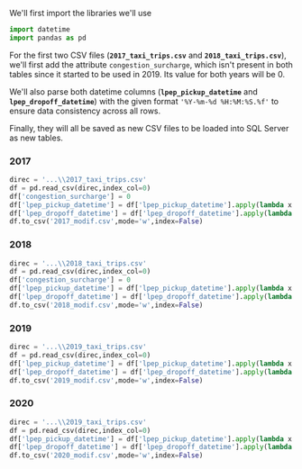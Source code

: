 We'll first import the libraries we'll use
```python
import datetime
import pandas as pd
```

For the first two CSV files (**`2017_taxi_trips.csv`** and **`2018_taxi_trips.csv`**), we'll first add the attribute `congestion_surcharge`, which isn't present in both tables since it started to be used in 2019. Its value for both years will be 0.

We'll also parse both datetime columns (**`lpep_pickup_datetime`** and **`lpep_dropoff_datetime`**) with the given format `'%Y-%m-%d %H:%M:%S.%f'` to ensure data consistency across all rows.

Finally, they will all be saved as new CSV files to be loaded into SQL Server as new tables.

### 2017
```python
direc = '...\\2017_taxi_trips.csv'
df = pd.read_csv(direc,index_col=0)
df['congestion_surcharge'] = 0
df['lpep_pickup_datetime'] = df['lpep_pickup_datetime'].apply(lambda x:datetime.datetime.strptime(x,'%Y-%m-%d %H:%M:%S.%f'))
df['lpep_dropoff_datetime'] = df['lpep_dropoff_datetime'].apply(lambda x:datetime.datetime.strptime(x,'%Y-%m-%d %H:%M:%S.%f'))
df.to_csv('2017_modif.csv',mode='w',index=False)
```

### 2018
```python
direc = '...\\2018_taxi_trips.csv'
df = pd.read_csv(direc,index_col=0)
df['congestion_surcharge'] = 0
df['lpep_pickup_datetime'] = df['lpep_pickup_datetime'].apply(lambda x:datetime.datetime.strptime(x,'%Y-%m-%d %H:%M:%S.%f'))
df['lpep_dropoff_datetime'] = df['lpep_dropoff_datetime'].apply(lambda x:datetime.datetime.strptime(x,'%Y-%m-%d %H:%M:%S.%f'))
df.to_csv('2018_modif.csv',mode='w',index=False)
```

### 2019
```python
direc = '...\\2019_taxi_trips.csv'
df = pd.read_csv(direc,index_col=0)
df['lpep_pickup_datetime'] = df['lpep_pickup_datetime'].apply(lambda x:datetime.datetime.strptime(x,'%Y-%m-%d %H:%M:%S.%f'))
df['lpep_dropoff_datetime'] = df['lpep_dropoff_datetime'].apply(lambda x:datetime.datetime.strptime(x,'%Y-%m-%d %H:%M:%S.%f'))
df.to_csv('2019_modif.csv',mode='w',index=False)
```

### 2020
```python
direc = '...\\2019_taxi_trips.csv'
df = pd.read_csv(direc,index_col=0)
df['lpep_pickup_datetime'] = df['lpep_pickup_datetime'].apply(lambda x:datetime.datetime.strptime(x,'%Y-%m-%d %H:%M:%S.%f'))
df['lpep_dropoff_datetime'] = df['lpep_dropoff_datetime'].apply(lambda x:datetime.datetime.strptime(x,'%Y-%m-%d %H:%M:%S.%f'))
df.to_csv('2020_modif.csv',mode='w',index=False)
```
